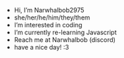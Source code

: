 - Hi, I’m Narwhalbob2975
- she/her/he/him/they/them
- I’m interested in coding
- I’m currently re-learning Javascript
- Reach me at Narwhalbob (discord)
- have a nice day! :3
